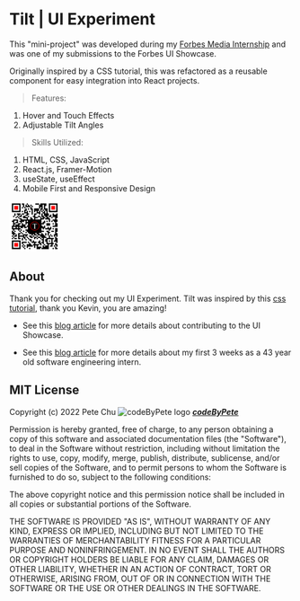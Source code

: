 # Tilt | UI Experiment

This "mini-project" was developed during my [Forbes Media Internship](https://www.linkedin.com/posts/codebypete_webdevelopment-mernstackdeveloper-activity-6931971649504198656-hdBr/) and was one of my submissions to the Forbes UI Showcase.

Originally inspired by a CSS tutorial, this was refactored as a reusable component for easy integration into React projects.

> Features:
 <ol>
    <li>Hover and Touch Effects</li>
    <li>Adjustable Tilt Angles</li>
 </ol>

> Skills Utilized:
 <ol>
    <li>HTML, CSS, JavaScript</li>
    <li>React.js, Framer-Motion</li>
    <li>useState, useEffect</li>
    <li>Mobile First and Responsive Design</li>
 </ol>

 <img src='./src/assets/qr-code.png' alt='QR code' width='90'> 

## About

Thank you for checking out my UI Experiment.  Tilt was inspired by this [css tutorial](https://youtu.be/eOJTj_mWJds), thank you Kevin, you are amazing!

- See this [blog article](https://www.codebypete.com/pages/blog.html#blog13Button) for more details about contributing to the UI Showcase.

- See this [blog article](https://www.codebypete.com/pages/blog.html#blog11Button) for more details about my first 3 weeks as a 43 year old software engineering intern.

## MIT License

Copyright (c) 2022 Pete Chu <img src='https://codetracklift.github.io/codeTrackLift/logos/giphyPharma2Code.gif' alt='codeByPete logo' width='25'> ***[codeByPete](https://www.codebypete.com/)***

Permission is hereby granted, free of charge, to any person obtaining a copy of this software and associated documentation files (the "Software"), to deal in the Software without restriction, including without limitation the rights to use, copy, modify, merge, publish, distribute, sublicense, and/or sell copies of the Software, and to permit persons to whom the Software is furnished to do so, subject to the following conditions:

The above copyright notice and this permission notice shall be included in all copies or substantial portions of the Software.

THE SOFTWARE IS PROVIDED "AS IS", WITHOUT WARRANTY OF ANY KIND, EXPRESS OR IMPLIED, INCLUDING BUT NOT LIMITED TO THE WARRANTIES OF MERCHANTABILITY FITNESS FOR A PARTICULAR PURPOSE AND NONINFRINGEMENT. IN NO EVENT SHALL THE AUTHORS OR COPYRIGHT HOLDERS BE LIABLE FOR ANY CLAIM, DAMAGES OR OTHER LIABILITY, WHETHER IN AN ACTION OF CONTRACT, TORT OR OTHERWISE, ARISING FROM, OUT OF OR IN CONNECTION WITH THE SOFTWARE OR THE USE OR OTHER DEALINGS IN THE SOFTWARE.